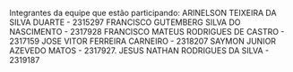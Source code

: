 Integrantes da equipe que estão participando:
ARINELSON TEIXEIRA DA SILVA DUARTE - 2315297
FRANCISCO GUTEMBERG SILVA DO NASCIMENTO - 2317928
FRANCISCO MATEUS RODRIGUES DE CASTRO - 2317159
JOSE VITOR FERREIRA CARNEIRO - 2318207
SAYMON JUNIOR AZEVEDO MATOS - 2317927.
JESUS NATHAN RODRIGUES DA SILVA - 2319187
